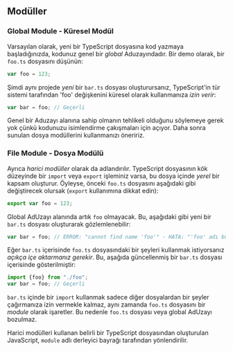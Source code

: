 ## Modüller

### Global Module - Küresel Modül

Varsayılan olarak, yeni bir TypeScript dosyasına kod yazmaya başladığınızda, kodunuz genel bir *global* Aduzayındadır. Bir demo olarak, bir `foo.ts` dosyasını düşünün:

```ts
var foo = 123;
```

Şimdi aynı projede *yeni* bir `bar.ts` dosyası oluşturursanız, TypeScript'in tür sistemi tarafından 'foo' değişkenini küresel olarak kullanmanıza *izin verir*:

```ts
var bar = foo; // Geçerli
```

Genel bir Aduzayı alanına sahip olmanın tehlikeli olduğunu söylemeye gerek yok çünkü kodunuzu isimlendirme çakışmaları için açıyor. Daha sonra sunulan dosya modüllerini kullanmanızı öneririz.

### File Module - Dosya Modülü
Ayrıca *harici modüller* olarak da adlandırılır. TypeScript dosyasının kök düzeyinde bir `import` veya `export` işleminiz varsa, bu dosya içinde *yerel* bir kapsam oluşturur. Öyleyse, önceki `foo.ts` dosyasını aşağıdaki gibi değiştirecek olursak (`export` kullanımına dikkat edin):

```ts
export var foo = 123;
```

Global AdUzayı alanında artık `foo` olmayacak. Bu, aşağıdaki gibi yeni bir `bar.ts` dosyası oluşturarak gözlemlenebilir:

```ts
var bar = foo; // ERROR: "cannot find name 'foo'" - HATA: "'foo' adı bulunamıyor"
```

Eğer  `bar.ts` içerisinde `foo.ts` dosyasındaki bir şeyleri kullanmak istiyorsanız *açıkça içe aktarmanız gerekir*. Bu, aşağıda güncellenmiş bir `bar.ts` dosyası içerisinde gösterilmiştir:

```ts
import {foo} from "./foo";
var bar = foo; // Geçerli
```

`bar.ts` içinde bir `import` kullanmak sadece diğer dosyalardan bir şeyler çağırmanıza izin vermekle kalmaz, aynı zamanda `foo.ts` dosyasını bir *module* olarak işaretler. Bu nedenle `foo.ts` dosyası veya global AdUzayı bozulmaz. 

Harici modülleri kullanan belirli bir TypeScript dosyasından oluşturulan JavaScript, `module` adlı derleyici bayrağı tarafından yönlendirilir.
